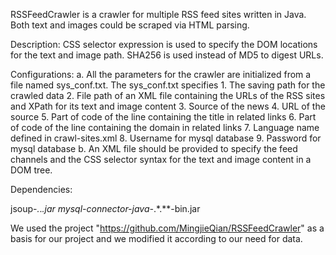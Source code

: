 RSSFeedCrawler is a crawler for multiple RSS feed sites written in Java. Both text and images could be scraped via HTML parsing.

Description:
CSS selector expression is used to specify the DOM locations for the text and image path.
SHA256 is used instead of MD5 to digest URLs.

Configurations:
a. All the parameters for the crawler are initialized from a file named sys_conf.txt. The sys_conf.txt specifies
	1. The saving path for the crawled data
	2. File path of an XML file containing the URLs of the RSS sites and XPath for its text and image content
	3. Source of the news
	4. URL of the source
	5. Part of code of the line containing the title in related links
	6. Part of code of the line containing the domain in related links
	7. Language name defined in crawl-sites.xml
	8. Username for mysql database
	9. Password for mysql database
b. An XML file should be provided to specify the feed channels and the CSS selector syntax for the text and image content in a DOM tree.

Dependencies:

jsoup-*.*.*.jar
mysql-connector-java-*.*.**-bin.jar

We used the project "https://github.com/MingjieQian/RSSFeedCrawler" as a basis for our project and we modified it according to our need for data.
